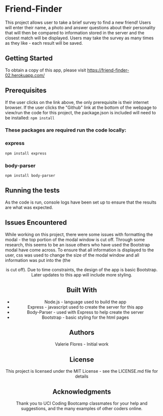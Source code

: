# Friend-Finder
This project allows user to take a brief survey to find a new friend!  Users will enter their name, a photo and answer questions about their personality that will then be compared to information stored in the server and the closest match will be displayed.  Users may take the survey as many times as they like - each result will be saved.  

## Getting Started
To obtain a copy of this app, please visit https://friend-finder-02.herokuapp.com/ 

## Prerequisites
If the user clicks on the link above, the only prerequisite is their internet browser.  If the user clicks the "Github" link at the bottom of the webpage to view/run the code for this project, the package.json is included will need to be installed:
`npm install`

### These packages are required run the code locally:
### express
`npm install express`
### body-parser
`npm install body-parser`

## Running the tests
As the code is run, console logs have been set up to ensure that the results are what was expected.

## Issues Encountered
While working on this project, there were some issues with formatting the modal - the top portion of the modal window is cut off.  Through some research, this seems to be an issue others who have used the Bootstrap modal have come across.  To ensure that all information is displayed to the user, css was used to change the size of the modal window and all information was put into the <body> (the <header> is cut off).  Due to time constraints, the design of the app is basic Bootstrap.  Later updates to this app will include more styling.

## Built With
* Node.js - language used to build the app
* Express - javascript used to create the server for this app
* Body-Parser - used with Express to help create the server
* Bootstrap - basic styling for the html pages

## Authors
Valerie Flores - Initial work

## License
This project is licensed under the MIT License - see the LICENSE.md file for details

## Acknowledgments
Thank you to UCI Coding Bootcamp classmates for your help and suggestions, and the many examples of other coders online.